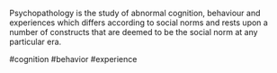 Psychopathology is the study of abnormal cognition, behaviour and experiences which differs according to social norms and rests upon a number of constructs that are deemed to be the social norm at any particular era.

#cognition
#behavior
#experience